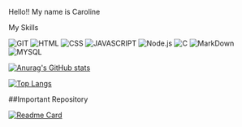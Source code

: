 Hello!!
My name is Caroline

My Skills


![GIT](https://img.shields.io/badge/GIT-E44C30?style=for-the-badge&logo=git&logoColor=white)
![HTML](https://img.shields.io/badge/HTML5-E34F26?style=for-the-badge&logo=html5&logoColor=white)
![CSS](https://img.shields.io/badge/CSS3-1572B6?style=for-the-badge&logo=css3&logoColor=white)
![JAVASCRIPT](https://img.shields.io/badge/JavaScript-F7DF1E?style=for-the-badge&logo=javascript&logoColor=black)
![Node.js](https://img.shields.io/badge/Node.js-43853D?style=for-the-badge&logo=node.js&logoColor=white)
![C](https://img.shields.io/badge/C-00599C?style=for-the-badge&logo=c&logoColor=white)
![MarkDown](https://img.shields.io/badge/Markdown-000000?style=for-the-badge&logo=markdown&logoColor=white)
![MYSQL](https://img.shields.io/badge/MySQL-00000F?style=for-the-badge&logo=mysql&logoColor=white)


[![Anurag's GitHub stats](https://github-readme-stats.vercel.app/api?username=mariacarolinesousa&theme=radical)](https://github.com/anuraghazra/github-readme-stats)

[![Top Langs](https://github-readme-stats.vercel.app/api/top-langs/?username=mariacarolinesousa&layout=compact&theme=radical)](https://github.com/anuraghazra/github-readme-stats)

##Important Repository 

[![Readme Card](https://github-readme-stats.vercel.app/api/pin/?username=mariacarolinesousa&repo=github-readme-stats&theme=radical)](https://github.com/mariacarolinesousa/github-readme-stats)
      

